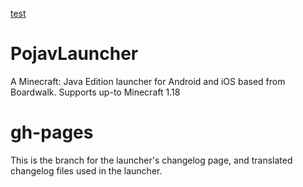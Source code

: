 [test](https://img.shields.io/badge/<Codename>-<Tusk>-<blue>?style=flat)
# PojavLauncher
A Minecraft: Java Edition launcher for Android and iOS based from Boardwalk. Supports up-to Minecraft 1.18

# gh-pages
This is the branch for the launcher's changelog page, and translated changelog files used in the launcher.
